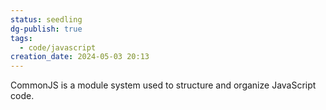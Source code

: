 ```yaml
---
status: seedling
dg-publish: true
tags:
  - code/javascript
creation_date: 2024-05-03 20:13
---
```

CommonJS is a module system used to structure and organize JavaScript code.

